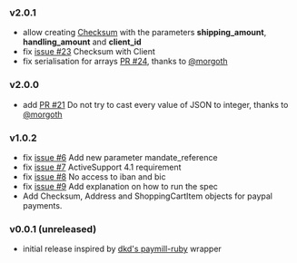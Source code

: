 ### v2.0.1
  * allow creating [Checksum](https://github.com/paymill/paymill-ruby/blob/master/lib/paymill/models/checksum.rb#L19) with the parameters __shipping_amount__, __handling_amount__ and __client_id__
  * fix [issue #23](https://github.com/paymill/paymill-ruby/issues/23) Checksum with Client
  * fix serialisation for arrays [PR #24](https://github.com/paymill/paymill-ruby/pull/24), thanks to [@morgoth](https://github.com/morgoth)

### v2.0.0
* add [PR #21](https://github.com/paymill/paymill-ruby/pull/21) Do not try to cast every value of JSON to integer, thanks to [@morgoth](https://github.com/morgoth)

### v1.0.2
* fix [issue #6](https://github.com/paymill/paymill-ruby/issues/6) Add new parameter mandate_reference
* fix [issue #7](https://github.com/paymill/paymill-ruby/issues/7) ActiveSupport 4.1 requirement
* fix [issue #8](https://github.com/paymill/paymill-ruby/issues/8) No access to iban and bic
* fix [issue #9](https://github.com/paymill/paymill-ruby/issues/9) Add explanation on how to run the spec
* Add Checksum, Address and ShoppingCartItem objects for paypal payments.

### v0.0.1 (unreleased)

-	initial release inspired by [dkd's paymill-ruby](https://github.com/dkd/paymill-ruby) wrapper

